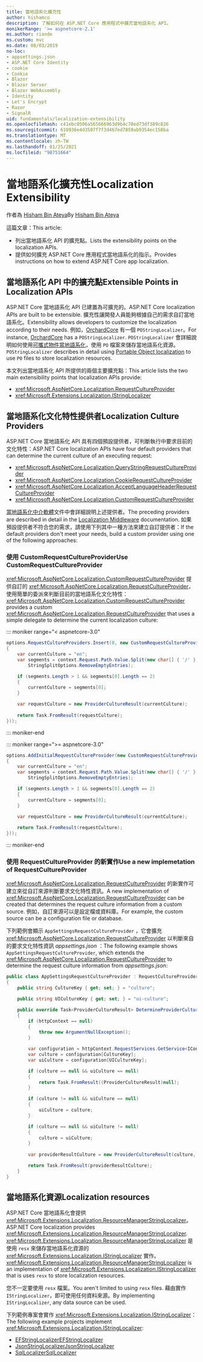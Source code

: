 ```yaml
---
title: 當地語系化擴充性
author: hishamco
description: 了解如何在 ASP.NET Core 應用程式中擴充當地語系化 API。
monikerRange: '>= aspnetcore-2.1'
ms.author: riande
ms.custom: mvc
ms.date: 08/03/2019
no-loc:
- appsettings.json
- ASP.NET Core Identity
- cookie
- Cookie
- Blazor
- Blazor Server
- Blazor WebAssembly
- Identity
- Let's Encrypt
- Razor
- SignalR
uid: fundamentals/localization-extensibility
ms.openlocfilehash: c41ebc0506a565666963d9b4c70ed73df389c826
ms.sourcegitcommit: 610936e4d3507f7f3d467ed7859ab9354ec158ba
ms.translationtype: MT
ms.contentlocale: zh-TW
ms.lasthandoff: 01/25/2021
ms.locfileid: "98751664"
---
```

# <a name="localization-extensibility"></a><span data-ttu-id="75ce5-103">當地語系化擴充性</span><span class="sxs-lookup"><span data-stu-id="75ce5-103">Localization Extensibility</span></span>

<span data-ttu-id="75ce5-104">作者為 [Hisham Bin Ateya](https://github.com/hishamco)</span><span class="sxs-lookup"><span data-stu-id="75ce5-104">By [Hisham Bin Ateya](https://github.com/hishamco)</span></span>

<span data-ttu-id="75ce5-105">這篇文章：</span><span class="sxs-lookup"><span data-stu-id="75ce5-105">This article:</span></span>

* <span data-ttu-id="75ce5-106">列出當地語系化 API 的擴充點。</span><span class="sxs-lookup"><span data-stu-id="75ce5-106">Lists the extensibility points on the localization APIs.</span></span>
* <span data-ttu-id="75ce5-107">提供如何擴充 ASP.NET Core 應用程式當地語系化的指示。</span><span class="sxs-lookup"><span data-stu-id="75ce5-107">Provides instructions on how to extend ASP.NET Core app localization.</span></span>

## <a name="extensible-points-in-localization-apis"></a><span data-ttu-id="75ce5-108">當地語系化 API 中的擴充點</span><span class="sxs-lookup"><span data-stu-id="75ce5-108">Extensible Points in Localization APIs</span></span>

<span data-ttu-id="75ce5-109">ASP.NET Core 當地語系化 API 已建置為可擴充的。</span><span class="sxs-lookup"><span data-stu-id="75ce5-109">ASP.NET Core localization APIs are built to be extensible.</span></span> <span data-ttu-id="75ce5-110">擴充性讓開發人員能夠根據自己的需求自訂當地語系化。</span><span class="sxs-lookup"><span data-stu-id="75ce5-110">Extensibility allows developers to customize the localization according to their needs.</span></span> <span data-ttu-id="75ce5-111">例如，[OrchardCore](https://github.com/orchardCMS/OrchardCore/) 有一個 `POStringLocalizer`。</span><span class="sxs-lookup"><span data-stu-id="75ce5-111">For instance, [OrchardCore](https://github.com/orchardCMS/OrchardCore/) has a `POStringLocalizer`.</span></span> <span data-ttu-id="75ce5-112">`POStringLocalizer` 會詳細說明如何使用[可攜式物件當地語系化](xref:fundamentals/portable-object-localization)，使用 `PO` 檔案來儲存當地語系化資源。</span><span class="sxs-lookup"><span data-stu-id="75ce5-112">`POStringLocalizer` describes in detail using [Portable Object localization](xref:fundamentals/portable-object-localization) to use `PO` files to store localization resources.</span></span>

<span data-ttu-id="75ce5-113">本文列出當地語系化 API 所提供的兩個主要擴充點：</span><span class="sxs-lookup"><span data-stu-id="75ce5-113">This article lists the two main extensibility points that localization APIs provide:</span></span> 

* <xref:Microsoft.AspNetCore.Localization.RequestCultureProvider>
* <xref:Microsoft.Extensions.Localization.IStringLocalizer>

## <a name="localization-culture-providers"></a><span data-ttu-id="75ce5-114">當地語系化文化特性提供者</span><span class="sxs-lookup"><span data-stu-id="75ce5-114">Localization Culture Providers</span></span>

<span data-ttu-id="75ce5-115">ASP.NET Core 當地語系化 API 具有四個預設提供者，可判斷執行中要求目前的文化特性：</span><span class="sxs-lookup"><span data-stu-id="75ce5-115">ASP.NET Core localization APIs have four default providers that can determine the current culture of an executing request:</span></span>

* <xref:Microsoft.AspNetCore.Localization.QueryStringRequestCultureProvider>
* <xref:Microsoft.AspNetCore.Localization.CookieRequestCultureProvider>
* <xref:Microsoft.AspNetCore.Localization.AcceptLanguageHeaderRequestCultureProvider>
* <xref:Microsoft.AspNetCore.Localization.CustomRequestCultureProvider>

<span data-ttu-id="75ce5-116">[當地語系化中介軟體](xref:fundamentals/localization)文件中會詳細說明上述提供者。</span><span class="sxs-lookup"><span data-stu-id="75ce5-116">The preceding providers are described in detail in the [Localization Middleware](xref:fundamentals/localization) documentation.</span></span> <span data-ttu-id="75ce5-117">如果預設提供者不符合您的需求，請使用下列其中一種方法來建立自訂提供者：</span><span class="sxs-lookup"><span data-stu-id="75ce5-117">If the default providers don't meet your needs, build a custom provider using one of the following approaches:</span></span>

### <a name="use-customrequestcultureprovider"></a><span data-ttu-id="75ce5-118">使用 CustomRequestCultureProvider</span><span class="sxs-lookup"><span data-stu-id="75ce5-118">Use CustomRequestCultureProvider</span></span>

<span data-ttu-id="75ce5-119"><xref:Microsoft.AspNetCore.Localization.CustomRequestCultureProvider> 提供自訂的 <xref:Microsoft.AspNetCore.Localization.RequestCultureProvider>，使用簡單的委派來判斷目前的當地語系化文化特性：</span><span class="sxs-lookup"><span data-stu-id="75ce5-119"><xref:Microsoft.AspNetCore.Localization.CustomRequestCultureProvider> provides a custom <xref:Microsoft.AspNetCore.Localization.RequestCultureProvider> that uses a simple delegate to determine the current localization culture:</span></span>

::: moniker range="< aspnetcore-3.0"
```csharp
options.RequestCultureProviders.Insert(0, new CustomRequestCultureProvider(async context =>
{
    var currentCulture = "en";
    var segments = context.Request.Path.Value.Split(new char[] { '/' }, 
        StringSplitOptions.RemoveEmptyEntries);

    if (segments.Length > 1 && segments[0].Length == 2)
    {
        currentCulture = segments[0];
    }

    var requestCulture = new ProviderCultureResult(currentCulture);
    
    return Task.FromResult(requestCulture);
}));
```

::: moniker-end

::: moniker range=">= aspnetcore-3.0"
```csharp
options.AddInitialRequestCultureProvider(new CustomRequestCultureProvider(async context =>
{
    var currentCulture = "en";
    var segments = context.Request.Path.Value.Split(new char[] { '/' }, 
        StringSplitOptions.RemoveEmptyEntries);

    if (segments.Length > 1 && segments[0].Length == 2)
    {
        currentCulture = segments[0];
    }

    var requestCulture = new ProviderCultureResult(currentCulture);
    
    return Task.FromResult(requestCulture);
}));
```

::: moniker-end

### <a name="use-a-new-implemetation-of-requestcultureprovider"></a><span data-ttu-id="75ce5-120">使用 RequestCultureProvider 的新實作</span><span class="sxs-lookup"><span data-stu-id="75ce5-120">Use a new implemetation of RequestCultureProvider</span></span>

<span data-ttu-id="75ce5-121"><xref:Microsoft.AspNetCore.Localization.RequestCultureProvider> 的新實作可建立來從自訂來源判斷要求文化特性資訊。</span><span class="sxs-lookup"><span data-stu-id="75ce5-121">A new implementation of <xref:Microsoft.AspNetCore.Localization.RequestCultureProvider> can be created that determines the request culture information from a custom source.</span></span> <span data-ttu-id="75ce5-122">例如，自訂來源可以是設定檔或資料庫。</span><span class="sxs-lookup"><span data-stu-id="75ce5-122">For example, the custom source can be a configuration file or database.</span></span>

<span data-ttu-id="75ce5-123">下列範例會顯示 `AppSettingsRequestCultureProvider` ，它會擴充 <xref:Microsoft.AspNetCore.Localization.RequestCultureProvider> 以判斷來自的要求文化特性資訊 *appsettings.json* ：</span><span class="sxs-lookup"><span data-stu-id="75ce5-123">The following example shows `AppSettingsRequestCultureProvider`, which extends the <xref:Microsoft.AspNetCore.Localization.RequestCultureProvider> to determine the request culture information from *appsettings.json*:</span></span>

```csharp
public class AppSettingsRequestCultureProvider : RequestCultureProvider
{
    public string CultureKey { get; set; } = "culture";

    public string UICultureKey { get; set; } = "ui-culture";

    public override Task<ProviderCultureResult> DetermineProviderCultureResult(HttpContext httpContext)
    {
        if (httpContext == null)
        {
            throw new ArgumentNullException();
        }

        var configuration = httpContext.RequestServices.GetService<IConfigurationRoot>();
        var culture = configuration[CultureKey];
        var uiCulture = configuration[UICultureKey];

        if (culture == null && uiCulture == null)
        {
            return Task.FromResult((ProviderCultureResult)null);
        }

        if (culture != null && uiCulture == null)
        {
            uiCulture = culture;
        }

        if (culture == null && uiCulture != null)
        {
            culture = uiCulture;
        }
        
        var providerResultCulture = new ProviderCultureResult(culture, uiCulture);

        return Task.FromResult(providerResultCulture);
    }
}
```

## <a name="localization-resources"></a><span data-ttu-id="75ce5-124">當地語系化資源</span><span class="sxs-lookup"><span data-stu-id="75ce5-124">Localization resources</span></span>

<span data-ttu-id="75ce5-125">ASP.NET Core 當地語系化會提供 <xref:Microsoft.Extensions.Localization.ResourceManagerStringLocalizer>。</span><span class="sxs-lookup"><span data-stu-id="75ce5-125">ASP.NET Core localization provides <xref:Microsoft.Extensions.Localization.ResourceManagerStringLocalizer>.</span></span> <span data-ttu-id="75ce5-126"><xref:Microsoft.Extensions.Localization.ResourceManagerStringLocalizer> 是使用 `resx` 來儲存當地語系化資源的 <xref:Microsoft.Extensions.Localization.IStringLocalizer> 實作。</span><span class="sxs-lookup"><span data-stu-id="75ce5-126"><xref:Microsoft.Extensions.Localization.ResourceManagerStringLocalizer> is an implementation of <xref:Microsoft.Extensions.Localization.IStringLocalizer> that is uses `resx` to store localization resources.</span></span>

<span data-ttu-id="75ce5-127">您不一定要使用 `resx` 檔案。</span><span class="sxs-lookup"><span data-stu-id="75ce5-127">You aren't limited to using `resx` files.</span></span> <span data-ttu-id="75ce5-128">藉由實作 `IStringLocalizer`，即可使用任何資料來源。</span><span class="sxs-lookup"><span data-stu-id="75ce5-128">By implementing `IStringLocalizer`, any data source can be used.</span></span>

<span data-ttu-id="75ce5-129">下列範例專案會實作 <xref:Microsoft.Extensions.Localization.IStringLocalizer>：</span><span class="sxs-lookup"><span data-stu-id="75ce5-129">The following example projects implement <xref:Microsoft.Extensions.Localization.IStringLocalizer>:</span></span> 

* [<span data-ttu-id="75ce5-130">EFStringLocalizer</span><span class="sxs-lookup"><span data-stu-id="75ce5-130">EFStringLocalizer</span></span>](https://github.com/aspnet/Entropy/tree/master/samples/Localization.EntityFramework)
* [<span data-ttu-id="75ce5-131">JsonStringLocalizer</span><span class="sxs-lookup"><span data-stu-id="75ce5-131">JsonStringLocalizer</span></span>](https://github.com/hishamco/My.Extensions.Localization.Json)
* [<span data-ttu-id="75ce5-132">SqlLocalizer</span><span class="sxs-lookup"><span data-stu-id="75ce5-132">SqlLocalizer</span></span>](https://github.com/damienbod/AspNetCoreLocalization)

